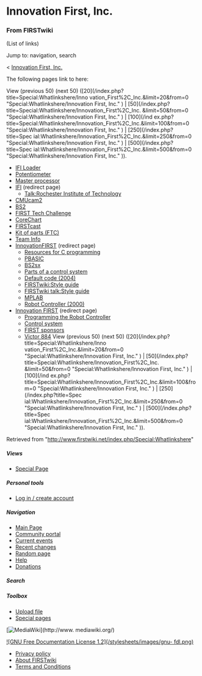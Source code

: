 # Innovation First, Inc.

### From FIRSTwiki

(List of links)

Jump to: navigation, search

&lt; [Innovation First,
Inc.](/index.php?title=Innovation_First%2C_Inc.&redirect=no "Innovation First,
Inc." )  

The following pages link to here:

View (previous 50) (next 50) ([20](/index.php?title=Special:Whatlinkshere/Inno
vation_First%2C_Inc.&limit=20&from=0 "Special:Whatlinkshere/Innovation First,
Inc." ) | [50](/index.php?title=Special:Whatlinkshere/Innovation_First%2C_Inc.
&limit=50&from=0 "Special:Whatlinkshere/Innovation First, Inc." ) | [100](/ind
ex.php?title=Special:Whatlinkshere/Innovation_First%2C_Inc.&limit=100&from=0
"Special:Whatlinkshere/Innovation First, Inc." ) | [250](/index.php?title=Spec
ial:Whatlinkshere/Innovation_First%2C_Inc.&limit=250&from=0
"Special:Whatlinkshere/Innovation First, Inc." ) | [500](/index.php?title=Spec
ial:Whatlinkshere/Innovation_First%2C_Inc.&limit=500&from=0
"Special:Whatlinkshere/Innovation First, Inc." )).

  * [IFI Loader](/index.php/IFI_Loader "IFI Loader" )
  * [Potentiometer](/index.php/Potentiometer "Potentiometer" )
  * [Master processor](/index.php/Master_processor "Master processor" )
  * [IFI](/index.php?title=IFI&redirect=no "IFI" ) (redirect page) 
    * [Talk:Rochester Institute of Technology](/index.php/Talk:Rochester_Institute_of_Technology "Talk:Rochester Institute of Technology" )
  * [CMUcam2](/index.php/CMUcam2 "CMUcam2" )
  * [BS2](/index.php/BS2 "BS2" )
  * [FIRST Tech Challenge](/index.php/FIRST_Tech_Challenge "FIRST Tech Challenge" )
  * [CoreChart](/index.php/CoreChart "CoreChart" )
  * [FIRSTcast](/index.php/FIRSTcast "FIRSTcast" )
  * [Kit of parts (FTC)](/index.php/Kit_of_parts_%28FTC%29 "Kit of parts \(FTC\)" )
  * [Team Info](/index.php/Team_Info "Team Info" )
  * [InnovationFIRST](/index.php?title=InnovationFIRST&redirect=no "InnovationFIRST" ) (redirect page) 
    * [Resources for C programming](/index.php/Resources_for_C_programming "Resources for C programming" )
    * [PBASIC](/index.php/PBASIC "PBASIC" )
    * [BS2sx](/index.php/BS2sx "BS2sx" )
    * [Parts of a control system](/index.php/Parts_of_a_control_system "Parts of a control system" )
    * [Default code (2004)](/index.php/Default_code_%282004%29 "Default code \(2004\)" )
    * [FIRSTwiki:Style guide](/index.php/FIRSTwiki:Style_guide "FIRSTwiki:Style guide" )
    * [FIRSTwiki talk:Style guide](/index.php/FIRSTwiki_talk:Style_guide "FIRSTwiki talk:Style guide" )
    * [MPLAB](/index.php/MPLAB "MPLAB" )
    * [Robot Controller (2000)](/index.php/Robot_Controller_%282000%29 "Robot Controller \(2000\)" )
  * [Innovation FIRST](/index.php?title=Innovation_FIRST&redirect=no "Innovation FIRST" ) (redirect page) 
    * [Programming the Robot Controller](/index.php/Programming_the_Robot_Controller "Programming the Robot Controller" )
    * [Control system](/index.php/Control_system "Control system" )
    * [FIRST sponsors](/index.php/FIRST_sponsors "FIRST sponsors" )
    * [Victor 884](/index.php/Victor_884 "Victor 884" )
View (previous 50) (next 50) ([20](/index.php?title=Special:Whatlinkshere/Inno
vation_First%2C_Inc.&limit=20&from=0 "Special:Whatlinkshere/Innovation First,
Inc." ) | [50](/index.php?title=Special:Whatlinkshere/Innovation_First%2C_Inc.
&limit=50&from=0 "Special:Whatlinkshere/Innovation First, Inc." ) | [100](/ind
ex.php?title=Special:Whatlinkshere/Innovation_First%2C_Inc.&limit=100&from=0
"Special:Whatlinkshere/Innovation First, Inc." ) | [250](/index.php?title=Spec
ial:Whatlinkshere/Innovation_First%2C_Inc.&limit=250&from=0
"Special:Whatlinkshere/Innovation First, Inc." ) | [500](/index.php?title=Spec
ial:Whatlinkshere/Innovation_First%2C_Inc.&limit=500&from=0
"Special:Whatlinkshere/Innovation First, Inc." )).

Retrieved from "<http://www.firstwiki.net/index.php/Special:Whatlinkshere>"

##### Views

  * [Special Page](/index.php/Special:Whatlinkshere/Innovation_First%2C_Inc.)

##### Personal tools

  * [Log in / create account](/index.php?title=Special:Userlogin&returnto=Special:Whatlinkshere)

[](/index.php/Main_Page "Main Page" )

##### Navigation

  * [Main Page](/index.php/Main_Page)
  * [Community portal](/index.php/FIRSTwiki:Community_portal)
  * [Current events](/index.php/Current_events)
  * [Recent changes](/index.php/Special:Recentchanges)
  * [Random page](/index.php/Special:Random)
  * [Help](/index.php/Help:Contents)
  * [Donations](/index.php/FIRSTwiki:Site_support)

##### Search



##### Toolbox

  * [Upload file](/index.php/Special:Upload)
  * [Special pages](/index.php/Special:Specialpages)

[![MediaWiki](/skins/common/images/poweredby_mediawiki_88x31.png)](http://www.
mediawiki.org/)

[![GNU Free Documentation License 1.2](/stylesheets/images/gnu-
fdl.png)](http://www.gnu.org/copyleft/fdl.html)

  * [Privacy policy](/index.php/FIRSTwiki:Privacy_policy "FIRSTwiki:Privacy policy" )
  * [About FIRSTwiki](/index.php/FIRSTwiki:About "FIRSTwiki:About" )
  * [Terms and Conditions](/index.php/FIRSTwiki:Terms_and_conditions "FIRSTwiki:Terms and conditions" )

